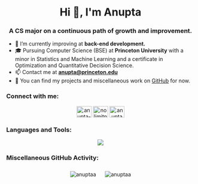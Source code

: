 <h1 align="center">Hi 👋, I'm Anupta</h1>
<h3 align="center">A CS major on a continuous path of growth and improvement.</h3>

- 🌱 I’m currently improving at **back-end development.** 
- 🎓 Pursuing Computer Science (BSE) at **Princeton University** with a minor in Statistics and Machine Learning and a certificate in Optimization and Quantitative Decision Science.
- 📫 Contact me at **anupta@princeton.edu**
- 📝 You can find my projects and miscellaneous work on [GitHub](https://github.com/AnuptaA) for now.

<h3 align="left">Connect with me:</h3>
<p align="center">
<a href="https://linkedin.com/in/anupta-argo" target="blank"><img align="center" src="https://skillicons.dev/icons?i=linkedin" alt="anupta-argo" height="30" width="40" /></a>
<a href="https://instagram.com/nolimitnupta" target="blank"><img align="center" src="https://skillicons.dev/icons?i=instagram" alt="nolimitnupta" height="30" width="40" /></a>
<a href="https://www.leetcode.com/anupta" target="blank"><img align="center" src="https://raw.githubusercontent.com/rahuldkjain/github-profile-readme-generator/master/src/images/icons/Social/leet-code.svg" alt="anupta" height="30" width="40" /></a>
</p>

<!-- Languages and Tools section -->
<h3 align="left">Languages and Tools:</h3>
<p align="center">
  <a href="https://skillicons.dev">
    <img src="https://skillicons.dev/icons?i=c,cpp,py,java,js,html,css,mysql,postgres,nodejs,flask,express,jquery,react,nextjs,docker&perline=12" />
  </a>
</p>

<h3 align="left">Miscellaneous GitHub Activity:</h3>
<p align="center">
  <a>
    <img src="https://github-readme-stats.vercel.app/api?username=anuptaa&show_icons=true&locale=en" alt="anuptaa" style="margin: 10px;" />
  </a>
  <a>
    <img src="https://github-readme-stats.vercel.app/api/top-langs/?username=anuptaa&hide_progress=true" alt="anuptaa" style="margin:10px;"/>
<!--     <img src="https://github-readme-streak-stats.herokuapp.com/?user=anuptaa&" alt="anuptaa" style="margin: 10px;" /> -->
  </a>
</p>
